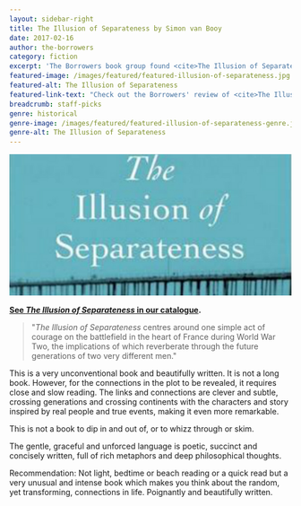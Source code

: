 ```yaml
---
layout: sidebar-right
title: The Illusion of Separateness by Simon van Booy
date: 2017-02-16
author: the-borrowers
category: fiction
excerpt: 'The Borrowers book group found <cite>The Illusion of Separateness</cite> "a very unusual and intense book" that is "poignantly and beautifully written."'
featured-image: /images/featured/featured-illusion-of-separateness.jpg
featured-alt: The Illusion of Separateness
featured-link-text: "Check out the Borrowers' review of <cite>The Illusion of Separateness</cite>"
breadcrumb: staff-picks
genre: historical
genre-image: /images/featured/featured-illusion-of-separateness-genre.jpg
genre-alt: The Illusion of Separateness
---
```


![The Illusion of Separateness](/images/featured/featured-illusion-of-separateness.jpg)

**[See <cite>The Illusion of Separateness</cite> in our catalogue](https://suffolk.spydus.co.uk/cgi-bin/spydus.exe/ENQ/OPAC/BIBENQ?BRN=1514223).**

> "<cite>The Illusion of Separateness</cite> centres around one simple act of courage on the battlefield in the heart of France during World War Two, the implications of which reverberate through the future generations of two very different men."

This is a very unconventional book and beautifully written. It is not a long book. However, for the connections in the plot to be revealed, it requires close and slow reading. The links and connections are clever and subtle, crossing generations and crossing continents with the characters and story inspired by real people and true events, making it even more remarkable.

This is not a book to dip in and out of, or to whizz through or skim.

The gentle, graceful and unforced language is poetic, succinct and concisely written, full of rich metaphors and deep philosophical thoughts.

Recommendation: Not light, bedtime or beach reading or a quick read but a very unusual and intense book which makes you think about the random, yet transforming, connections in life. Poignantly and beautifully written.
